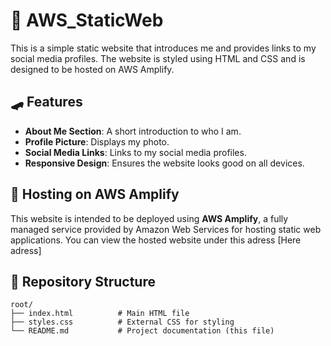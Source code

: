 ﻿# 🌆 AWS_StaticWeb 
This is a simple static website that introduces me and provides links to my social media profiles. The website is styled using HTML and CSS and is designed to be hosted on AWS Amplify.

## 🛹 Features 
- **About Me Section**: A short introduction to who I am.
- **Profile Picture**: Displays my photo.
- **Social Media Links**: Links to my social media profiles.
- **Responsive Design**: Ensures the website looks good on all devices.

## 📲 Hosting on AWS Amplify 
This website is intended to be deployed using **AWS Amplify**, a fully managed service provided by Amazon Web Services for hosting static web applications. You can view the hosted website under this adress [Here adress]

## 📂 Repository Structure

```plaintext
root/
├── index.html          # Main HTML file
├── styles.css          # External CSS for styling
└── README.md           # Project documentation (this file)
